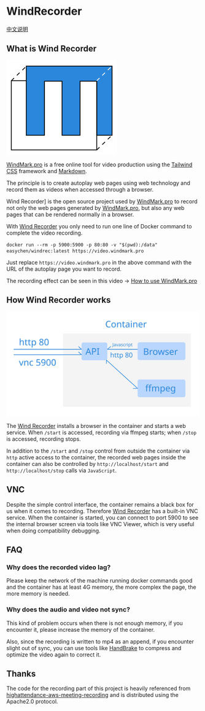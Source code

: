 # WindRecorder

[中文说明](README.cn.md)

## What is Wind Recorder

![](logo.svg) 


[WindMark.pro] is a free online tool for video production using the [Tailwind CSS](https://tailwindcss.com/) framework and [Markdown](https://en.wikipedia.org/wiki/Markdown).

The principle is to create autoplay web pages using web technology and record them as videos when accessed through a browser.

Wind Recorder] is the open source project used by [WindMark.pro] to record not only the web pages generated by [WindMark.pro], but also any web pages that can be rendered normally in a browser.

With [Wind Recorder] you only need to run one line of Docker command to complete the video recording.

```docker
docker run --rm -p 5900:5900 -p 80:80 -v "$(pwd):/data" easychen/windrec:latest https://video.windmark.pro
```

Just replace `https://video.windmark.pro` in the above command with the URL of the autoplay page you want to record.

The recording effect can be seen in this video → [How to use WindMark.pro ](https://youtu.be/BpJ5O4dILUg)

## How Wind Recorder works

![](pic1.svg)

The [Wind Recorder] installs a browser in the container and starts a web service. When `/start` is accessed, recording via ffmpeg starts; when `/stop` is accessed, recording stops.

In addition to the `/start` and `/stop` control from outside the container via `http` active access to the container, the recorded web pages inside the container can also be controlled by `http://localhost/start` and `http://localhost/stop` calls via `JavaScript`.

## VNC 

Despite the simple control interface, the container remains a black box for us when it comes to recording. Therefore [Wind Recorder] has a built-in VNC service. When the container is started, you can connect to port 5900 to see the internal browser screen via tools like VNC Viewer, which is very useful when doing compatibility debugging.

## FAQ

### Why does the recorded video lag?

Please keep the network of the machine running docker commands good and the container has at least 4G memory, the more complex the page, the more memory is needed.

### Why does the audio and video not sync?

This kind of problem occurs when there is not enough memory, if you encounter it, please increase the memory of the container.

Also, since the recording is written to mp4 as an append, if you encounter slight out of sync, you can use tools like [HandBrake](https://handbrake.fr/) to compress and optimize the video again to correct it.

## Thanks

The code for the recording part of this project is heavily referenced from [highattendance-aws-meeting-recording](https://github.com/banzai-io/highattendance-aws-meeting-recording) and is distributed using the Apache2.0 protocol.

[WindMark.pro]: https://windmark.pro
[Wind Recorder]: https://github.com/easychen/windrecorder